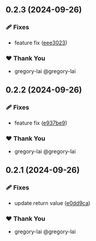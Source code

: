## 0.2.3 (2024-09-26)


### 🩹 Fixes

- feature fix ([eee3023](https://github.com/gregory-lai/mono-demo/commit/eee3023))

### ❤️  Thank You

- gregory-lai @gregory-lai

## 0.2.2 (2024-09-26)


### 🩹 Fixes

- feature fix ([e937be9](https://github.com/gregory-lai/mono-demo/commit/e937be9))

### ❤️  Thank You

- gregory-lai @gregory-lai

## 0.2.1 (2024-09-26)


### 🩹 Fixes

- update return value ([e0dd9ca](https://github.com/gregory-lai/mono-demo/commit/e0dd9ca))

### ❤️  Thank You

- gregory-lai @gregory-lai